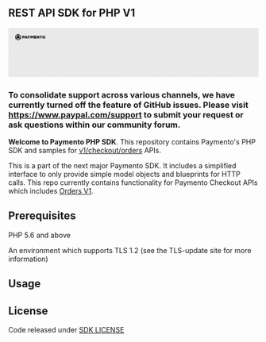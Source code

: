 ## REST API SDK for PHP V1

![Home Image](header.jpg)

### To consolidate support across various channels, we have currently turned off the feature of GitHub issues. Please visit https://www.paypal.com/support to submit your request or ask questions within our community forum.

__Welcome to Paymento PHP SDK__. This repository contains Paymento's PHP SDK and samples for [v1/checkout/orders](https://docs.paymento.io) APIs.

This is a part of the next major Paymento SDK. It includes a simplified interface to only provide simple model objects and blueprints for HTTP calls. This repo currently contains functionality for Paymento Checkout APIs which includes [Orders V1](https://docs.paymento.io).

## Prerequisites

PHP 5.6 and above

An environment which supports TLS 1.2 (see the TLS-update site for more information)

## Usage


## License
Code released under [SDK LICENSE](LICENSE)  
